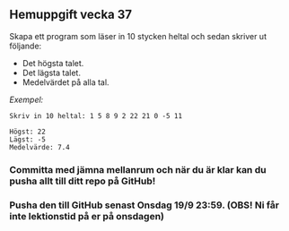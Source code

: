 ## Hemuppgift vecka 37


Skapa ett program som läser in 10 stycken heltal och sedan skriver ut följande: <br>
* Det högsta talet.<br>
* Det lägsta talet. <br>
* Medelvärdet på alla tal.

*Exempel:*
``` 
Skriv in 10 heltal: 1 5 8 9 2 22 21 0 -5 11

Högst: 22
Lägst: -5
Medelvärde: 7.4
```

### Committa med jämna mellanrum och när du är klar kan du pusha allt till ditt repo på GitHub!
### Pusha den till GitHub senast Onsdag 19/9 23:59. (OBS! Ni får inte lektionstid på er på onsdagen)
